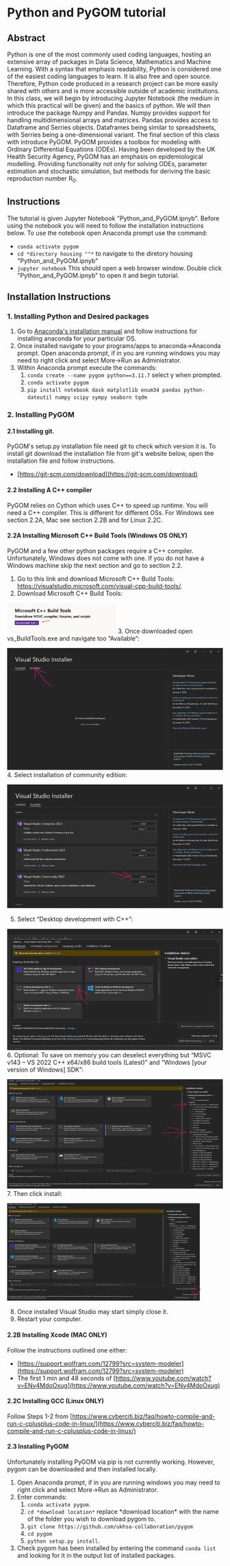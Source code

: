# Python and PyGOM tutorial


## Abstract
Python is one of the most commonly used coding languages, hosting an extensive array of packages in Data Science, Mathematics and Machine Learning. With a syntax that emphasis readability, Python is considered one of the easiest coding languages to learn. It is also free and open source. Therefore, Python code produced in a research project can be more easily shared with others and is more accessible outside of academic institutions. In this class, we will begin by introducing Jupyter Notebook (the medium in which this practical will be given) and the basics of python. We will then introduce the package Numpy and Pandas. Numpy provides support for handling multidimensional arrays and matrices. Pandas provides access to Dataframe and Serries objects. Dataframes being similar to spreadsheets, with Serries being a one-dimensional variant. The final section of this class with introduce PyGOM. PyGOM provides a toolbox for modeling with Ordinary Differential Equations (ODEs). Having been developed by the UK Health Security Agency, PyGOM has an emphasis on epidemiological modelling. Providing functionality not only for solving ODEs, parameter estimation and stochastic simulation, but methods for deriving the basic reproduction number R<sub>0</sub>. 

## Instructions

The tutorial is given Jupyter Notebook "Python_and_PyGOM.ipnyb". Before using the notebook you will need to follow the installation instructions below.
To use the notebook open Anaconda prompt use the command:
* `conda activate pygom`
* `cd *directory housing ""*` to navigate to the diretory housing "Python_and_PyGOM.ipnyb"
* `jupyter notebook` This should open a web browser window. Double click "Python_and_PyGOM.ipnyb" to open it and begin tutorial.

## Installation Instructions

### 1. Installing Python and Desired packages

1. Go to [Anaconda's installation manual](https://docs.anaconda.com/free/anaconda/install/index.html) and follow instructions for installing anaconda for your particular OS.
2. Once installed navigate to your programs/apps to anaconda->Anaconda prompt. Open anaconda prompt, if in you are running windows you may need to right click and select More->Run as Administrator.
3. Within Anaconda prompt execute the commands:
   1. `conda create --name pygom python==3.11.7` select y when prompted.
   2.	`conda activate pygom`
   3.	`pip install notebook dask matplotlib enum34 pandas python-dateutil numpy scipy sympy seaborn tqdm`

### 2. Installing PyGOM

#### 2.1 Installing git.
PyGOM's setup.py installation file need git to check which version it is. To install git download the installation file 
from git's website below, open the installation file and follow instructions.
* [https://git-scm.com/download](https://git-scm.com/download)

#### 2.2 Installing A C++ compiler

PyGOM relies on Cython which uses C++ to speed up runtime. You will need a C++ compiler. This is different for different OSs. 
For Windows see section 2.2A, Mac see section 2.2B and for Linux 2.2C.

#### 2.2A Installing Microsoft C++ Build Tools (Windows OS ONLY)
PyGOM and a few other python packages require a C++ compiler. Unfortunately, Windows does not come with one. If you do not have a Windows machine skip the next section and go to section 2.2.
1. Go to this link and download Microsoft C++ Build Tools: https://visualstudio.microsoft.com/visual-cpp-build-tools/.
2. Download Microsoft C++ Build Tools:

![image info](./readme_images/Download%20Microsoft%20C++%20Build%20Tools.png)
3. Once downloaded open vs_BuildTools.exe and navigate too “Available”:

![image info](./readme_images/Available.png)
4. Select installation of community edition:

![image info](./readme_images/community_edition.png)

5. Select “Desktop development with C++”:

![image info](./readme_images/Desktop_development.png)
6. Optional: To save on memory you can deselect everything but “MSVC v143 – VS 2022 C++ x64/x86 build tools (Latest)” and “Windows [your version of Windows] SDK”:

![image info](./readme_images/memory_save.png)
7. Then click install:

![image info](./readme_images/install_build_tools.png)

8. Once installed Visual Studio may start simply close it.
9. Restart your computer.

#### 2.2B Installing Xcode (MAC ONLY)
Follow the instructions outlined one either:
* [https://support.wolfram.com/12799?src=system-modeler](https://support.wolfram.com/12799?src=system-modeler)
* The first 1 min and 48 seconds of [https://www.youtube.com/watch?v=ENy4MdoOxug](https://www.youtube.com/watch?v=ENy4MdoOxug)

#### 2.2C Installing GCC (Linux ONLY)
Follow Steps 1-2 from [https://www.cyberciti.biz/faq/howto-compile-and-run-c-cplusplus-code-in-linux/](https://www.cyberciti.biz/faq/howto-compile-and-run-c-cplusplus-code-in-linux/)

#### 2.3	Installing PyGOM
Unfortunately installing PyGOM via pip is not currently working. However, pygom can be downloaded and then installed locally.

1. Open Anaconda prompt, if in you are running windows you may need to right click and select More->Run as Administrator.
2. Enter commands: 
   1. `conda activate pygom`.
   2. `cd *download location*` replace \*download location\* with the name of the folder you wish to download pygom to.
   3. `git clone https://github.com/ukhsa-collaboration/pygom`
   4. `cd pygom`
   4. `python setup.py install`.
3. Check pygom has been installed by entering the command `conda list` and looking for it in the output list of installed packages.




